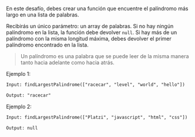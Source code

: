 En este desafío, debes crear una función que encuentre el palíndromo más largo en una lista de palabras.

Recibirás un único parámetro: un array de palabras. Si no hay ningún palíndromo en la lista, la función debe devolver `null`. Si hay más de un palíndromo con la misma longitud máxima, debes devolver el primer palíndromo encontrado en la lista.

> Un palíndromo es una palabra que se puede leer de la misma manera tanto hacia adelante como hacia atrás.

Ejemplo 1:

```txt
Input: findLargestPalindrome(["racecar", "level", "world", "hello"])

Output: "racecar"

```

Ejemplo 2:

```txt
Input: findLargestPalindrome(["Platzi", "javascript", "html", "css"])

Output: null

```
